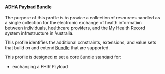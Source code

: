 #### ADHA Payload Bundle
The purpose of this profile is to provide a collection of resources handled as a single collection for the electronic exchange of health information between individuals, healthcare providers, and the My Health Record system infrastructure in Australia.

This profile identifies the additional constraints, extensions, and value sets that build on and extend [Bundle](http://hl7.org/fhir/R4/bundle.html) that are supported. 

This profile is designed to set a core Bundle standard for:
* exchanging a FHIR Payload
